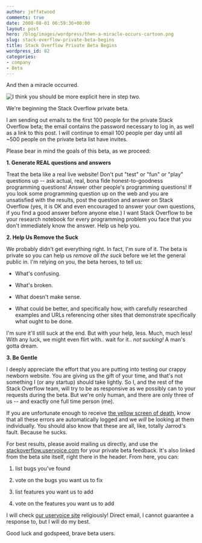 ```yaml
---
author: jeffatwood
comments: true
date: 2008-08-01 06:59:36+00:00
layout: post
hero: /blog/images/wordpress/then-a-miracle-occurs-cartoon.png
slug: stack-overflow-private-beta-begins
title: Stack Overflow Private Beta Begins
wordpress_id: 82
categories:
- company
- Beta
---
```



And then a miracle occurred.



![I think you should be more explicit here in step two.](/blog/images/wordpress/then-a-miracle-occurs-cartoon.png)



We're beginning the Stack Overflow private beta.



I am sending out emails to the first 100 people for the private Stack Overflow beta; the email contains the password necessary to log in, as well as a link to this post. I will continue to email 100 people per day until all ~500 people on the private beta list have invites.



Please bear in mind the goals of this beta, as we proceed:



**1. Generate REAL questions and answers**



Treat the beta like a real live website! Don't put "test" or "fun" or "play" questions up -- ask actual, real, bona fide honest-to-goodness programming questions! Answer other people's programming questions! If you look some programming question up on the web and you are unsatisfied with the results, post the question and answer on Stack Overflow (yes, it is OK and even encouraged to answer your own questions, if you find a good answer before anyone else.) I want Stack Overflow to be your research notebook for every programming problem you face that you don't immediately know the answer. Help us help you.



**2. Help Us Remove the Suck**



We probably didn't get everything right. In fact, I'm sure of it. The beta is private so you can help us _remove all the suck_ before we let the general public in. I'm relying on you, the beta heroes, to tell us:







  * What's confusing.

  * What's broken.

  * What doesn't make sense.

  * What could be better, and specifically how, with carefully researched examples and URLs referencing other sites that demonstrate specifically what ought to be done.




I'm sure it'll still suck at the end. But with your help, less. Much, much less! With any luck, we might even flirt with.. wait for it.. _not sucking!_ A man's gotta dream.



**3. Be Gentle**



I deeply appreciate the effort that you are putting into testing our crappy newborn website. You are giving us the gift of your time, and that's not something I (or any startup) should take lightly. So I, and the rest of the Stack Overflow team, will try to be as responsive as we possibly can to your requests during the beta. But we're only human, and there are only three of us -- and exactly one full time person (me).



If you are unfortunate enough to receive [the yellow screen of death](http://www.codinghorror.com/blog/images/yellow-screen-of-death-large.png), know that all these errors are automatically logged and we _will_ be looking at them individually. You should also know that these are all, like, totally Jarrod's fault. Because he sucks.



For best results, please avoid mailing us directly, and use the [stackoverflow.uservoice.com](http://stackoverflow.uservoice.com) for your private beta feedback. It's also linked from the beta site itself, right there in the header. From here, you can:







  1. list bugs you've found

  2. vote on the bugs you want us to fix

  3. list features you want us to add

  4. vote on the features you want us to add




I will check [our uservoice site](http://stackoverflow.uservoice.com/) religiously! Direct email, I cannot guarantee a response to, but I will do my best.



Good luck and godspeed, brave beta users.

